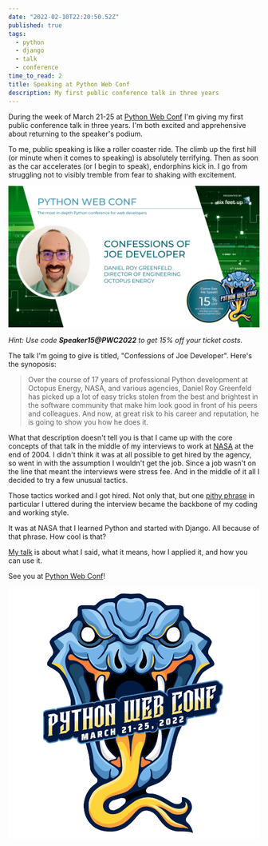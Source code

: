 ```yaml
---
date: "2022-02-10T22:20:50.52Z"
published: true
tags:
  - python
  - django
  - talk
  - conference
time_to_read: 2
title: Speaking at Python Web Conf
description: My first public conference talk in three years
---
```


During the week of March 21-25 at [Python Web Conf](https://2022.pythonwebconf.com) I'm giving my first public conference talk in three years.  I'm both excited and apprehensive about returning to the speaker's podium.

To me, public speaking is like a roller coaster ride. The climb up the first hill (or minute when it comes to speaking) is absolutely terrifying. Then as soon as the car accelerates (or I begin to speak), endorphins kick in. I go from struggling not to visibly tremble from fear to shaking with excitement.

[![](/public/images/PWC2022-daniel-roy-greenfeld.png)](https://2022.pythonwebconf.com/presentations/confessions-of-joe-developer)

*Hint: Use code **Speaker15@PWC2022** to get 15% off your ticket costs.*

The talk I'm going to give is titled, "Confessions of Joe Developer". Here's the synoposis: 

> Over the course of 17 years of professional Python development at Octopus Energy, NASA, and various agencies, Daniel Roy Greenfeld has picked up a lot of easy tricks stolen from the best and brightest in the software community that make him look good in front of his peers and colleagues. And now, at great risk to his career and reputation, he is going to show you how he does it.

What that description doesn't tell you is that I came up with the core concepts of that talk in the middle of my interviews to work at [NASA](https://www.nasa.gov/) at the end of 2004. I didn't think it was at all possible to get hired by the agency, so went in with the assumption I wouldn't get the job. Since a job wasn't on the line that meant the interviews were stress fee. And in the middle of it all I decided to try a few unusual tactics. 

Those tactics worked and I got hired. Not only that, but one [pithy phrase](https://www.vocabulary.com/dictionary/pithy) in particular I uttered during the interview became the backbone of my coding and working style.

It was at NASA that I learned Python and started with Django. All because of that phrase. How cool is that?

[My talk](https://2022.pythonwebconf.com/presentations/confessions-of-joe-developer) is about what I said, what it means, how I applied it, and how you can use it.

See you at [Python Web Conf](https://2022.pythonwebconf.com)! 

[![](/public/images/2022.pythonwebconf.png)](https://2022.pythonwebconf.com)
